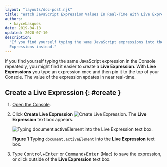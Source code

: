 ```yaml
---
layout: "layouts/doc-post.njk"
title: "Watch JavaScript Expression Values In Real-Time With Live Expressions"
authors:
  - kaycebasques
date: 2019-04-18
updated: 2020-07-10
description:
  "If you find yourself typing the same JavaScript expressions into the Console repeatedly, try Live
  Expressions instead."
---
```


If you find yourself typing the same JavaScript expression in the Console repeatedly, you might find
it easier to create a **Live Expression**. With **Live Expressions** you type an expression once and
then pin it to the top of your Console. The value of the expression updates in near real-time.

## Create a Live Expression {: #create }

1.  [Open the Console][1].
2.  Click **Create Live Expression**
    ![Create Live Expression](/web/tools/chrome-devtools/console/images/createliveexpression.png).
    The **Live Expression** text box appears.

    ![Typing document.activeElement into the Live Expression text box.](/web/tools/chrome-devtools/console/images/liveexpressiontextbox.png)

    **Figure 1** Typing `document.activeElement` into the **Live Expression** text box.

3.  Type <kbd>Control</kbd>+<kbd>Enter</kbd> or <kbd>Command</kbd>+<kbd>Enter</kbd> (Mac) to save
    the expression, or click outside of the **Live Expression** text box.

[1]: /web/tools/chrome-devtools/console/reference#open
